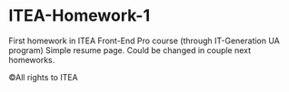 # ITEA-Homework-1

First homework in ITEA Front-End Pro course (through IT-Generation UA program)
Simple resume page. Could be changed in couple next homeworks.

©All rights to ITEA
